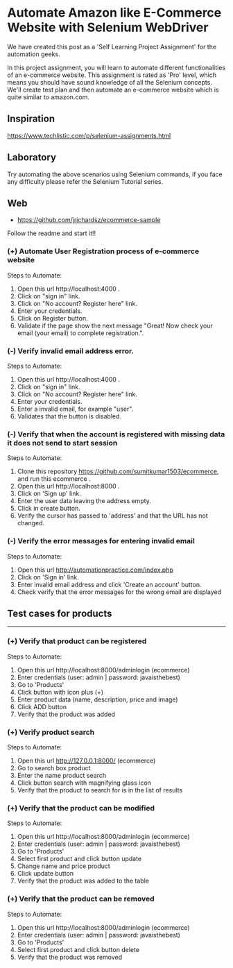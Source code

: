 # Automate Amazon like E-Commerce Website with Selenium WebDriver

We have created this post as a 'Self Learning Project Assignment' for the automation geeks.

In this project assignment, you will learn to automate different functionalities of an e-commerce website. This assignment is rated as 'Pro' level, which means you should have sound knowledge of all the Selenium concepts. We'll create test plan and then automate an e-commerce website which is quite similar to amazon.com.

## Inspiration

https://www.techlistic.com/p/selenium-assignments.html

## Laboratory

Try automating the above scenarios using Selenium commands, if you face any difficulty please refer the Selenium Tutorial series.

## Web

- https://github.com/jrichardsz/ecommerce-sample

Follow the readme and start it!!

### (+) Automate User Registration process of e-commerce website

Steps to Automate:

1. Open this url http://localhost:4000 .
2. Click on "sign in" link.
3. Click on "No account? Register here" link.
4. Enter your credentials.
5. Click on Register button.
6. Validate if the page show the next message "Great! Now check your email (your email) to complete registration.".

### (-) Verify invalid email address error.

Steps to Automate:

1. Open this url http://localhost:4000 .
2. Click on "sign in" link.
3. Click on "No account? Register here" link.
4. Enter your credentials.
5. Enter a invalid email, for example "user".
6. Validates that the button is disabled.

### (-) Verify that when the account is registered with missing data it does not send to start session

Steps to Automate:

1. Clone this repository https://github.com/sumitkumar1503/ecommerce, and run this ecommerce .
2. Open this url http://localhost:8000 .
3. Click on 'Sign up' link.
4. Enter the user data leaving the address empty.
5. Click in create button.
6. Verify the cursor has passed to 'address' and that the URL has not changed.

### (-) Verify the error messages for entering invalid email

Steps to Automate:

1. Open this url http://automationpractice.com/index.php
2. Click on 'Sign in' link.
3. Enter invalid email address and click 'Create an account' button.
4. Check verify that the error messages for the wrong email are displayed


## Test cases for products
---
### (+) Verify that product can be registered

Steps to Automate:

1. Open this url http://localhost:8000/adminlogin (ecommerce)
2. Enter credentials (user: admin | password: javaisthebest)
3. Go to 'Products'
4. Click button with icon plus (+)
5. Enter product data (name, description, price and image)
6. Click ADD button
7. Verify that the product was added

### (+) Verify product search

Steps to Automate:

1. Open this url http://127.0.0.1:8000/ (ecommerce)
2. Go to search box product
3. Enter the name product search
4. Click button search with magnifying glass icon
5. Verify that the product to search for is in the list of results

### (+) Verify that the product can be modified

Steps to Automate:

1. Open this url http://localhost:8000/adminlogin (ecommerce)
2. Enter credentials (user: admin | password: javaisthebest)
3. Go to 'Products'
4. Select first product and click button update
5. Change name and price product
6. Click update button
7. Verify that the product was added to the table 

### (+) Verify that the product can be removed

Steps to Automate:

1. Open this url http://localhost:8000/adminlogin (ecommerce)
2. Enter credentials (user: admin | password: javaisthebest)
3. Go to 'Products'
4. Select first product and click button delete
5. Verify that the product was removed